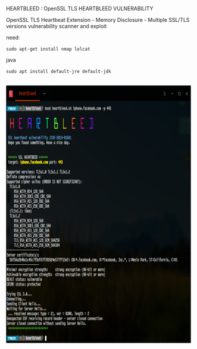 HEARTBLEED : OpenSSL TLS HEARTBLEED VULNERABILITY

OpenSSL TLS Heartbeat Extension - Memory Disclosure - Multiple SSL/TLS versions vulnerability scanner and exploit

need:<br>
```
sudo apt-get install nmap lolcat
```
java
```
sudo apt install default-jre default-jdk
```
<br>
<img src="https://github.com/rouze-d/heartbleed/blob/master/screenshot.png" width="850" height="700"/>
